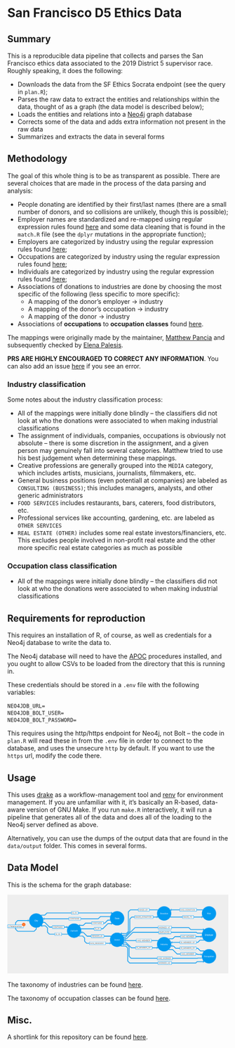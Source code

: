 San Francisco D5 Ethics Data
================

## Summary

This is a reproducible data pipeline that collects and parses the San
Francisco ethics data associated to the 2019 District 5 supervisor race.
Roughly speaking, it does the following:

  - Downloads the data from the SF Ethics Socrata endpoint (see the
    query in `plan.R`);
  - Parses the raw data to extract the entities and relationships within
    the data, thought of as a graph (the data model is described below);
  - Loads the entities and relations into a [Neo4j](https://neo4j.com/)
    graph database
  - Corrects some of the data and adds extra information not present in
    the raw data
  - Summarizes and extracts the data in several forms

## Methodology

The goal of this whole thing is to be as transparent as possible. There
are several choices that are made in the process of the data parsing and
analysis:

  - People donating are identified by their first/last names (there are
    a small number of donors, and so collisions are unlikely, though
    this is possible);
  - Employer names are standardized and re-mapped using regular
    expression rules found [here](data/employer_mapping_patterns.csv)
    and some data cleaning that is found in the `match.R` file (see the
    `dplyr` mutations in the appropriate function);
  - Employers are categorized by industry using the regular expression
    rules found [here](data/industry_mapping_patterns.csv);
  - Occupations are categorized by industry using the regular expression
    rules found [here](data/occupation_mapping_patterns.csv);
  - Individuals are categorized by industry using the regular expression
    rules found [here](data/individual_mapping_patterns.csv);
  - Associations of donations to industries are done by choosing the
    most specific of the following (less specific to more specific):
      - A mapping of the donor’s employer -\> industry
      - A mapping of the donor’s occupation -\> industry
      - A mapping of the donor -\> industry
  - Associations of **occupations** to **occupation classes** found
    [here](data/occupation_class_mappings.csv).

The mappings were originally made by the maintainer, [Matthew
Pancia](https://github.com/mpancia) and subsequently checked by [Elena
Palesis](https://github.com/elenapalesis).

**PRS ARE HIGHLY ENCOURAGED TO CORRECT ANY INFORMATION**. You can also
add an issue
[here](https://github.com/mpancia/san-francisco-ethics-d5/issues) if you
see an error.

### Industry classification

Some notes about the industry classification process:

  - All of the mappings were initially done blindly – the classifiers
    did not look at who the donations were associated to when making
    industrial classifications
  - The assignment of individuals, companies, occupations is obviously
    not absolute – there is some discretion in the assignment, and a
    given person may genuinely fall into several categories. Matthew
    tried to use his best judgement when determining these mappings.
  - Creative professions are generally grouped into the `MEDIA`
    category, which includes artists, musicians, journalists,
    filmmakers, etc.
  - General business positions (even potentiall at companies) are
    labeled as `CONSULTING (BUSINESS)`; this includes managers,
    analysts, and other generic administrators
  - `FOOD SERVICES` includes restaurants, bars, caterers, food
    distributors, etc.
  - Professional services like accounting, gardening, etc. are labeled
    as `OTHER SERVICES`
  - `REAL ESTATE (OTHER)` includes some real estate
    investors/financiers, etc. This excludes people involved in
    non-profit real estate and the other more specific real estate
    categories as much as possible

### Occupation class classification

  - All of the mappings were initially done blindly – the classifiers
    did not look at who the donations were associated to when making
    industrial classifications

## Requirements for reproduction

This requires an installation of R, of course, as well as credentials
for a Neo4j database to write the data to.

The Neo4j database will need to have the
[APOC](https://neo4j-contrib.github.io/neo4j-apoc-procedures/)
procedures installed, and you ought to allow CSVs to be loaded from the
directory that this is running in.

These credentials should be stored in a `.env` file with the following
variables:

    NEO4JDB_URL=
    NEO4JDB_BOLT_USER=
    NEO4JDB_BOLT_PASSWORD=

This requires using the http/https endpoint for Neo4j, not Bolt – the
code in `plan.R` will read these in from the `.env` file in order to
connect to the database, and uses the unsecure `http` by default. If you
want to use the `https` url, modify the code there.

## Usage

This uses [drake](https://github.com/ropensci/drake) as a
workflow-management tool and [renv](https://github.com/rstudio/renv) for
environment management. If you are unfamiliar with it, it’s basically an
R-based, data-aware version of GNU Make. If you run `make.R`
interactively, it will run a pipeline that generates all of the data and
does all of the loading to the Neo4j server defined as above.

Alternatively, you can use the dumps of the output data that are found
in the `data/output` folder. This comes in several forms.

## Data Model

This is the schema for the graph database:

![Graph Schema](data/static/graph_schema.png)

The taxonomy of industries can be found
[here](data/industry_taxonomy.csv).

The taxonomy of occupation classes can be found
[here](data/occupation_class_taxonomy.csv).

## Misc.

A shortlink for this repository can be found
[here](https://bit.ly/2Zb9nEq).
